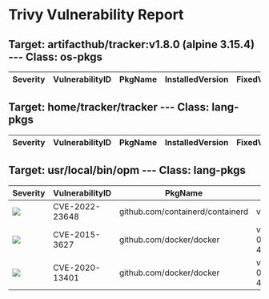 # Trivy Vulnerability Report




## Target: artifacthub/tracker:v1.8.0 (alpine 3.15.4) --- Class: os-pkgs
|Severity|VulnerabilityID|PkgName|InstalledVersion|FixedVersion|
|--------|---------------|-------|----------------|------------|

## Target: home/tracker/tracker --- Class: lang-pkgs
|Severity|VulnerabilityID|PkgName|InstalledVersion|FixedVersion|
|--------|---------------|-------|----------------|------------|

## Target: usr/local/bin/opm --- Class: lang-pkgs
|Severity|VulnerabilityID|PkgName|InstalledVersion|FixedVersion|
|--------|---------------|-------|----------------|------------|
|![](https://img.shields.io/badge/-HIGH-orange)|CVE-2022-23648|github.com/containerd/containerd|v1.4.11|1.4.13, 1.5.10, 1.6.1|
|![](https://img.shields.io/badge/-HIGH-orange)|CVE-2015-3627|github.com/docker/docker|v1.4.2-0.20200203170920-46ec8731fbce|v1.6.1|
|![](https://img.shields.io/badge/-MEDIUM-yellow)|CVE-2020-13401|github.com/docker/docker|v1.4.2-0.20200203170920-46ec8731fbce|v19.03.11|
